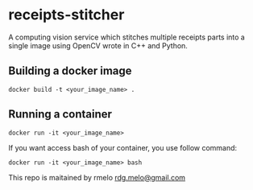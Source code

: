 # receipts-stitcher
A computing vision service which stitches multiple receipts parts into a single image using OpenCV wrote in C++ and Python.

## Building a docker image

```
docker build -t <your_image_name> .
```

## Running a container

```
docker run -it <your_image_name>
```

If you want access bash of your container, you use follow command:

```
docker run -it <your_image_name> bash
``` 

This repo is maitained by rmelo <rdg.melo@gmail.com>
